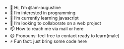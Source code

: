 - 👋 Hi, I’m @am-augustine
- 👀 I’m interested in programming
- 🌱 I’m currently learning javascript
- 💞️ I’m looking to collaborate on a web project
- 📫 How to reach me via mail or here
- 😄 Pronouns: feel free to contact ready to learn(male)
- ⚡ Fun fact: just bring some code here

<!---
am-augustine/am-augustine is a ✨ special ✨ repository because its `README.md` (this file) appears on your GitHub profile.
You can click the Preview link to take a look at your changes.
--->

